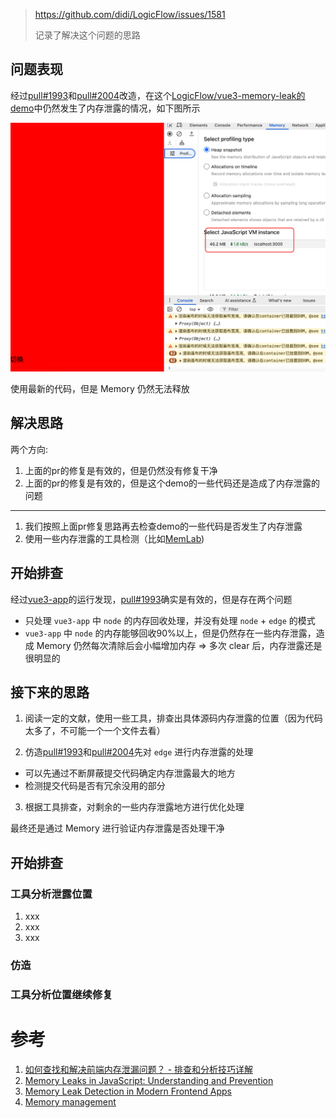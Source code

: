 > https://github.com/didi/LogicFlow/issues/1581
> 
> 记录了解决这个问题的思路

## 问题表现

经过[pull#1993](https://github.com/didi/LogicFlow/pull/1993)和[pull#2004](https://github.com/didi/LogicFlow/pull/2004)改造，在这个[LogicFlow/vue3-memory-leak的demo](https://github.com/didi/LogicFlow/tree/master/examples/vue3-memory-leak)中仍然发生了内存泄露的情况，如下图所示

![内存泄露](./image/1.png)

使用最新的代码，但是 Memory 仍然无法释放

## 解决思路

两个方向:
1. 上面的pr的修复是有效的，但是仍然没有修复干净
2. 上面的pr的修复是有效的，但是这个demo的一些代码还是造成了内存泄露的问题

-------

1. 我们按照上面pr修复思路再去检查demo的一些代码是否发生了内存泄露
2. 使用一些内存泄露的工具检测（比如[MemLab](https://github.com/facebook/memlab?spm=5aebb161.2ef5001f.0.0.3dff5171UJh1iK))

## 开始排查

经过[vue3-app](https://github.com/didi/LogicFlow/tree/master/examples/vue3-app)的运行发现，[pull#1993](https://github.com/didi/LogicFlow/pull/1993)确实是有效的，但是存在两个问题
- 只处理 `vue3-app` 中 `node` 的内存回收处理，并没有处理 `node` + `edge` 的模式
-  `vue3-app` 中 `node` 的内存能够回收90%以上，但是仍然存在一些内存泄露，造成 Memory 仍然每次清除后会小幅增加内存 => 多次 clear 后，内存泄露还是很明显的

## 接下来的思路

1. 阅读一定的文献，使用一些工具，排查出具体源码内存泄露的位置（因为代码太多了，不可能一个一个文件去看）

2. 仿造[pull#1993](https://github.com/didi/LogicFlow/pull/1993)和[pull#2004](https://github.com/didi/LogicFlow/pull/2004)先对 `edge` 进行内存泄露的处理
- 可以先通过不断屏蔽提交代码确定内存泄露最大的地方
- 检测提交代码是否有冗余没用的部分
3. 根据工具排查，对剩余的一些内存泄露地方进行优化处理

最终还是通过 Memory 进行验证内存泄露是否处理干净

## 开始排查

### 工具分析泄露位置

1. xxx
2. xxx
3. xxx

### 仿造


### 工具分析位置继续修复


# 参考
1. [如何查找和解决前端内存泄漏问题？ - 排查和分析技巧详解](https://juejin.cn/post/7232127712642547770)
2. [Memory Leaks in JavaScript: Understanding and Prevention](https://medium.com/@vikramkadu/memory-leaks-in-javascript-understanding-and-prevention-667835fcc650)
3. [Memory Leak Detection in Modern Frontend Apps](https://dev.to/shcheglov/graphql-non-standard-way-of-selecting-a-client-library-5bid)
4. [Memory management](https://developer.mozilla.org/en-US/docs/Web/JavaScript/Memory_management?spm=5aebb161.2ef5001f.0.0.3dff5171UJh1iK)



